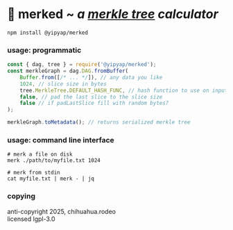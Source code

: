 # 🍃 merked ~ *a [merkle tree](https://en.wikipedia.org/wiki/Merkle_tree) calculator*

```
npm install @yipyap/merked
```

### usage: programmatic

```js
const { dag, tree } = require('@yipyap/merked');
const merkleGraph = dag.DAG.fromBuffer(
    Buffer.from([/* ... */]), // any data you like
    1024, // slice size in bytes
    tree.MerkleTree.DEFAULT_HASH_FUNC, // hash function to use on inputs
    false, // pad the last slice to the slice size
    false // if padLastSlice fill with random bytes?
);

merkleGraph.toMetadata(); // returns serialized merkle tree
```

### usage: command line interface

```
# merk a file on disk
merk ./path/to/myfile.txt 1024

# merk from stdin
cat myfile.txt | merk - | jq 
```

### copying

anti-copyright 2025, chihuahua.rodeo  
licensed lgpl-3.0
